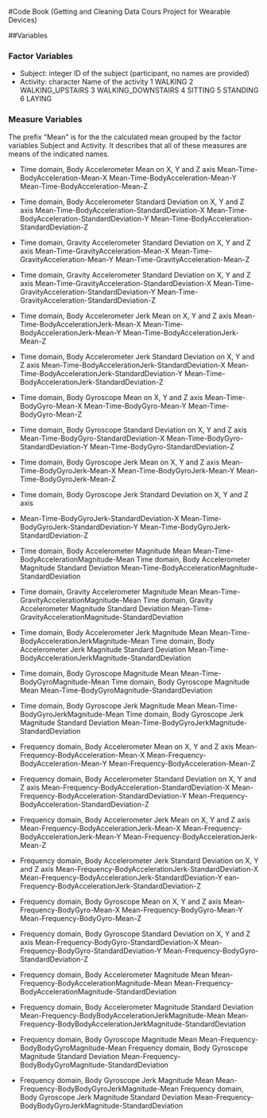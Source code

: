#Code Book
(Getting and Cleaning Data Cours Project for Wearable Devices)

##Variables

### Factor Variables
- Subject: integer ID of the subject (participant, no names are provided)
- Activity: character Name of the activity
 1 WALKING
 2 WALKING_UPSTAIRS
 3 WALKING_DOWNSTAIRS
 4 SITTING
 5 STANDING
 6 LAYING
 
### Measure Variables
The prefix "Mean" is for the the calculated mean grouped by the factor variables Subject and Activity. It describes that all of these measures are means of the indicated names.

- Time domain, Body Accelerometer Mean on X, Y and Z axis
Mean-Time-BodyAcceleration-Mean-X 
Mean-Time-BodyAcceleration-Mean-Y                               
Mean-Time-BodyAcceleration-Mean-Z

- Time domain, Body Accelerometer Standard Deviation on X, Y and Z axis
Mean-Time-BodyAcceleration-StandardDeviation-X
Mean-Time-BodyAcceleration-StandardDeviation-Y
Mean-Time-BodyAcceleration-StandardDeviation-Z     

- Time domain, Gravity Accelerometer Standard Deviation on X, Y and Z axis
Mean-Time-GravityAcceleration-Mean-X
Mean-Time-GravityAcceleration-Mean-Y
Mean-Time-GravityAcceleration-Mean-Z

- Time domain, Gravity Accelerometer Standard Deviation on X, Y and Z axis
Mean-Time-GravityAcceleration-StandardDeviation-X
Mean-Time-GravityAcceleration-StandardDeviation-Y
Mean-Time-GravityAcceleration-StandardDeviation-Z

- Time domain, Body Accelerometer Jerk Mean on X, Y and Z axis
Mean-Time-BodyAccelerationJerk-Mean-X
Mean-Time-BodyAccelerationJerk-Mean-Y
Mean-Time-BodyAccelerationJerk-Mean-Z

- Time domain, Body Accelerometer Jerk Standard Deviation on X, Y and Z axis
Mean-Time-BodyAccelerationJerk-StandardDeviation-X
Mean-Time-BodyAccelerationJerk-StandardDeviation-Y
Mean-Time-BodyAccelerationJerk-StandardDeviation-Z

- Time domain, Body Gyroscope Mean on X, Y and Z axis
Mean-Time-BodyGyro-Mean-X
Mean-Time-BodyGyro-Mean-Y
Mean-Time-BodyGyro-Mean-Z

- Time domain, Body Gyroscope Standard Deviation on X, Y and Z axis
Mean-Time-BodyGyro-StandardDeviation-X
Mean-Time-BodyGyro-StandardDeviation-Y
Mean-Time-BodyGyro-StandardDeviation-Z

- Time domain, Body Gyroscope Jerk Mean on X, Y and Z axis
Mean-Time-BodyGyroJerk-Mean-X
Mean-Time-BodyGyroJerk-Mean-Y
Mean-Time-BodyGyroJerk-Mean-Z

- Time domain, Body Gyroscope Jerk Standard Deviation on X, Y and Z axis
- Mean-Time-BodyGyroJerk-StandardDeviation-X
Mean-Time-BodyGyroJerk-StandardDeviation-Y
Mean-Time-BodyGyroJerk-StandardDeviation-Z

- Time domain, Body Accelerometer Magnitude Mean
Mean-Time-BodyAccelerationMagnitude-Mean
Time domain, Body Accelerometer Magnitude Standard Deviation
Mean-Time-BodyAccelerationMagnitude-StandardDeviation

- Time domain, Gravity Accelerometer Magnitude Mean
Mean-Time-GravityAccelerationMagnitude-Mean
Time domain, Gravity Accelerometer Magnitude Standard Deviation
Mean-Time-GravityAccelerationMagnitude-StandardDeviation

- Time domain, Body Accelerometer Jerk Magnitude Mean
Mean-Time-BodyAccelerationJerkMagnitude-Mean
Time domain, Body Accelerometer Jerk Magnitude Standard Deviation
Mean-Time-BodyAccelerationJerkMagnitude-StandardDeviation

- Time domain, Body Gyroscope Magnitude Mean
Mean-Time-BodyGyroMagnitude-Mean
Time domain, Body Gyroscope Magnitude Mean
Mean-Time-BodyGyroMagnitude-StandardDeviation

- Time domain, Body Gyroscope Jerk Magnitude Mean
Mean-Time-BodyGyroJerkMagnitude-Mean
Time domain, Body Gyroscope Jerk Magnitude Standard Deviation
Mean-Time-BodyGyroJerkMagnitude-StandardDeviation

- Frequency domain, Body Accelerometer Mean on X, Y and Z axis
Mean-Frequency-BodyAcceleration-Mean-X
Mean-Frequency-BodyAcceleration-Mean-Y
Mean-Frequency-BodyAcceleration-Mean-Z

- Frequency domain, Body Accelerometer Standard Deviation on X, Y and Z axis
Mean-Frequency-BodyAcceleration-StandardDeviation-X
Mean-Frequency-BodyAcceleration-StandardDeviation-Y
Mean-Frequency-BodyAcceleration-StandardDeviation-Z

- Frequency domain, Body Accelerometer Jerk Mean on X, Y and Z axis
Mean-Frequency-BodyAccelerationJerk-Mean-X
Mean-Frequency-BodyAccelerationJerk-Mean-Y
Mean-Frequency-BodyAccelerationJerk-Mean-Z

- Frequency domain, Body Accelerometer Jerk Standard Deviation on X, Y and Z axis
Mean-Frequency-BodyAccelerationJerk-StandardDeviation-X
Mean-Frequency-BodyAccelerationJerk-StandardDeviation-Y
ean-Frequency-BodyAccelerationJerk-StandardDeviation-Z

- Frequency domain, Body Gyroscope Mean on X, Y and Z axis
Mean-Frequency-BodyGyro-Mean-X
Mean-Frequency-BodyGyro-Mean-Y     
Mean-Frequency-BodyGyro-Mean-Z

- Frequency domain, Body Gyroscope Standard Deviation on X, Y and Z axis
Mean-Frequency-BodyGyro-StandardDeviation-X
Mean-Frequency-BodyGyro-StandardDeviation-Y
Mean-Frequency-BodyGyro-StandardDeviation-Z

- Frequency domain, Body Accelerometer Magnitude Mean
Mean-Frequency-BodyAccelerationMagnitude-Mean
Mean-Frequency-BodyAccelerationMagnitude-StandardDeviation

- Frequency domain, Body Accelerometer Magnitude Standard Deviation
Mean-Frequency-BodyBodyAccelerationJerkMagnitude-Mean
Mean-Frequency-BodyBodyAccelerationJerkMagnitude-StandardDeviation

- Frequency domain, Body Gyroscope Magnitude Mean
Mean-Frequency-BodyBodyGyroMagnitude-Mean
Frequency domain, Body Gyroscope Magnitude Standard Deviation
Mean-Frequency-BodyBodyGyroMagnitude-StandardDeviation

- Frequency domain, Body Gyroscope Jerk Magnitude Mean
Mean-Frequency-BodyBodyGyroJerkMagnitude-Mean
Frequency domain, Body Gyroscope Jerk Magnitude Standard Deviation
Mean-Frequency-BodyBodyGyroJerkMagnitude-StandardDeviation